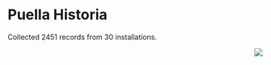 # Puella Historia

Collected 2451 records from 30 installations.

<p align="right"><img src="https://xn--80aalyho.xn--p1ai/magireco/NAgitan/img/kagome.png" /></p>
